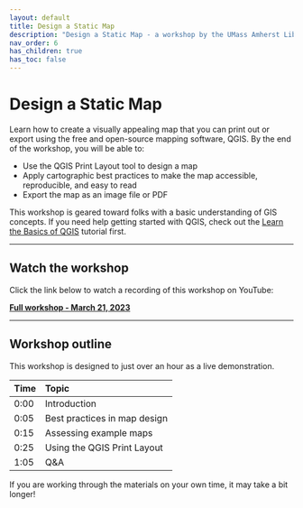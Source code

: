 ```yaml
---
layout: default
title: Design a Static Map
description: "Design a Static Map - a workshop by the UMass Amherst Libraries."
nav_order: 6
has_children: true
has_toc: false
---
```


# Design a Static Map

Learn how to create a visually appealing map that you can print out or export using the free and open-source mapping software, QGIS. By the end of the workshop, you will be able to:
* Use the QGIS Print Layout tool to design a map
* Apply cartographic best practices to make the map accessible, reproducible, and easy to read
* Export the map as an image file or PDF

This workshop is geared toward folks with a basic understanding of GIS concepts. If you need help getting started with QGIS, check out the [Learn the Basics of QGIS](../basics-qgis) tutorial first.

---

## Watch the workshop
Click the link below to watch a recording of this workshop on YouTube:

**[Full workshop - March 21, 2023](https://youtu.be/sD93_VGVXzs)**

---
## Workshop outline

This workshop is designed to just over an hour as a live demonstration.

| Time | Topic |
| :--- | :---- |
| 0:00 | Introduction |
| 0:05 | Best practices in map design |
| 0:15 | Assessing example maps |
| 0:25 | Using the QGIS Print Layout |
| 1:05 | Q&A |

If you are working through the materials on your own time, it may take a bit longer!
